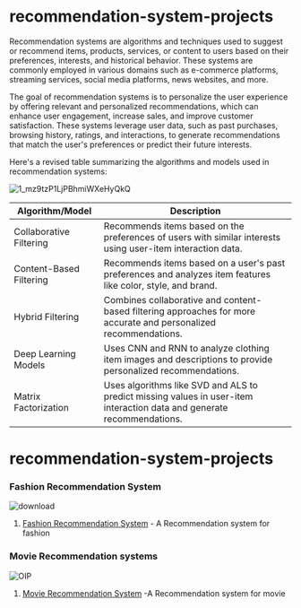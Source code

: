# recommendation-system-projects

Recommendation systems are algorithms and techniques used to suggest or recommend items, products, services, or content to users based on their preferences, interests, and historical behavior. These systems are commonly employed in various domains such as e-commerce platforms, streaming services, social media platforms, news websites, and more.

The goal of recommendation systems is to personalize the user experience by offering relevant and personalized recommendations, which can enhance user engagement, increase sales, and improve customer satisfaction. These systems leverage user data, such as past purchases, browsing history, ratings, and interactions, to generate recommendations that match the user's preferences or predict their future interests.

 Here's a revised table summarizing the algorithms and models used in recommendation systems:
 
![1_mz9tzP1LjPBhmiWXeHyQkQ](https://github.com/mohansharma077/recommendation-system-projects/assets/104629829/8831e865-e97c-4d17-8416-bfbe4f00efd0)



| Algorithm/Model | Description |
|-----------------|-------------|
| Collaborative Filtering | Recommends items based on the preferences of users with similar interests using user-item interaction data.|
| Content-Based Filtering | Recommends items based on a user's past preferences and analyzes item features like color, style, and brand.|
| Hybrid Filtering | Combines collaborative and content-based filtering approaches for more accurate and personalized recommendations.|
| Deep Learning Models | Uses CNN and RNN to analyze clothing item images and descriptions to provide personalized recommendations.|
| Matrix Factorization | Uses algorithms like SVD and ALS to predict missing values in user-item interaction data and generate recommendations.|


# recommendation-system-projects



<h3>Fashion Recommendation System</h3>

![download](https://github.com/mohansharma077/recommendation-system-projects/assets/104629829/0d518e4f-db66-498b-bd7e-a77685dfd8e0)

1. [Fashion Recommendation System](https://github.com/mohansharma077/Fashion-Recommendation-System-using-resnet50) - A Recommendation system for fashion

<h3>Movie Recommendation systems</h3>

![OIP](https://github.com/mohansharma077/recommendation-system-projects/assets/104629829/f6705c7f-4a1a-418d-b158-226f3bb6c6bb)


1. [Movie Recommendation System](https://github.com/mohansharma077/Movie-Recommender-System) -A Recommendation system for movie


